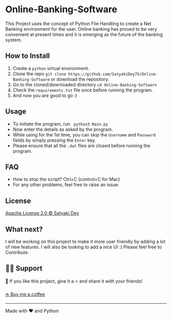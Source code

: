 # Online-Banking-Software
This Project uses the concept of Python File Handling to create a Net Banking environment for the user. Online banking has proved to be very convenient at present times and it is emerging as the future of the banking system.

##
## How to Install
          

1. Create a ```python``` virtual environment. 
2. Clone the repo ``` git clone https://github.com/SatyakiDey75/Online-Banking-Software ``` or download the repository.
3. Go to the cloned/downloaded directory ``` cd Online-Banking-Software ``` 
4. Check the ``` requirements.txt ``` file once before running the program.
5. And now you are good to go :)

##
## Usage
- To initiate the program, run ``` python3 Main.py```
- Now enter the details as asked by the program.
- While using for the 1st time, you can skip the ``` Username ``` and ``` Password ``` fields by simply pressing the ``` Enter ``` key.
- Please ensure that all the ``` .dat ``` files are closed before running the program.

##
## FAQ
- How to stop the script? Ctrl+C (control+C for Mac) 
- For any other problems, feel free to raise an issue.

##
## License
[Apache License 2.0 © Satyaki Dey](https://github.com/SatyakiDey75/Online-Banking-Software/blob/main/LICENSE)

##
## What next?
I will be working on this project to make it more user friendly by adding a lot of new features. I will also be looking to add a nice UI :)
Please feel free to Contribute.

##
## 🙋‍♂️ Support

💙 If you like this project, give it a ⭐ and share it with your friends!<br><br>
[☕ Buy me a coffee](https://www.buymeacoffee.com/satyakidey75)

---

Made with ❤️ and Python <br><br>


